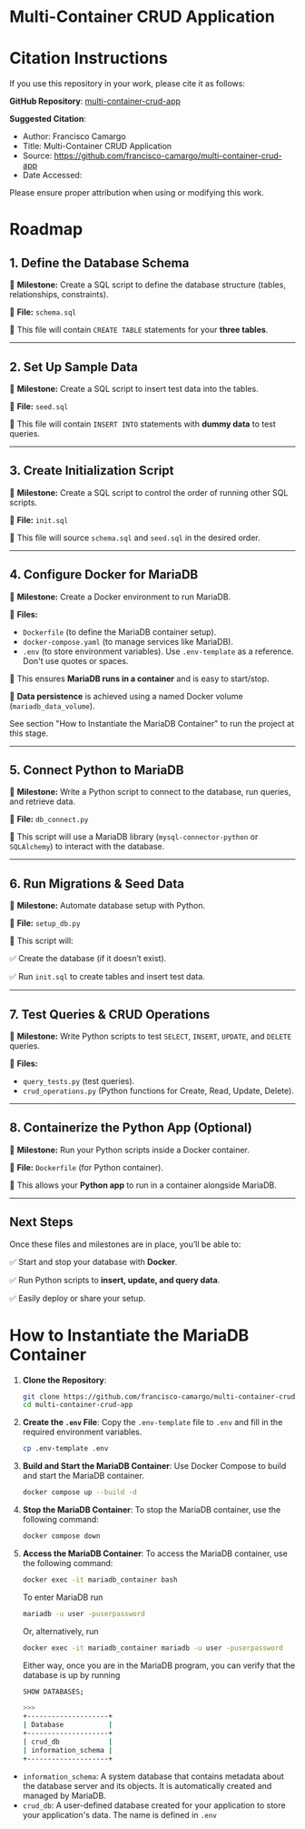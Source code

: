 Multi-Container CRUD Application
================================

# Citation Instructions

If you use this repository in your work, please cite it as follows:

**GitHub Repository**: [multi-container-crud-app](https://github.com/francisco-camargo/multi-container-crud-app)

**Suggested Citation**:

* Author: Francisco Camargo
* Title: Multi-Container CRUD Application
* Source: https://github.com/francisco-camargo/multi-container-crud-app
* Date Accessed:

Please ensure proper attribution when using or modifying this work.

# Roadmap

## **1. Define the Database Schema**

📌 **Milestone:** Create a SQL script to define the database structure (tables, relationships, constraints).

📄 **File:** `schema.sql`

🔹 This file will contain `CREATE TABLE` statements for your **three tables**.

---

## **2. Set Up Sample Data**

📌 **Milestone:** Create a SQL script to insert test data into the tables.

📄 **File:** `seed.sql`

🔹 This file will contain `INSERT INTO` statements with **dummy data** to test queries.

---

## **3. Create Initialization Script**

📌 **Milestone:** Create a SQL script to control the order of running other SQL scripts.

📄 **File:** `init.sql`

🔹 This file will source `schema.sql` and `seed.sql` in the desired order.

---

## **4. Configure Docker for MariaDB**

📌 **Milestone:** Create a Docker environment to run MariaDB.

📄 **Files:**

- `Dockerfile` (to define the MariaDB container setup).
- `docker-compose.yaml` (to manage services like MariaDB).
- `.env` (to store environment variables). Use `.env-template` as a reference. Don't use quotes or spaces.

🔹 This ensures **MariaDB runs in a container** and is easy to start/stop.

🔹 **Data persistence** is achieved using a named Docker volume (`mariadb_data_volume`).

See section "How to Instantiate the MariaDB Container" to run the project at this stage.

---

## **5. Connect Python to MariaDB**

📌 **Milestone:** Write a Python script to connect to the database, run queries, and retrieve data.

📄 **File:** `db_connect.py`

🔹 This script will use a MariaDB library (`mysql-connector-python` or `SQLAlchemy`) to interact with the database.

---

## **6. Run Migrations & Seed Data**

📌 **Milestone:** Automate database setup with Python.

📄 **File:** `setup_db.py`

🔹 This script will:

✅ Create the database (if it doesn’t exist).

✅ Run `init.sql` to create tables and insert test data.

---

## **7. Test Queries & CRUD Operations**

📌 **Milestone:** Write Python scripts to test `SELECT`, `INSERT`, `UPDATE`, and `DELETE` queries.

📄 **Files:**

- `query_tests.py` (test queries).
- `crud_operations.py` (Python functions for Create, Read, Update, Delete).

---

## **8. Containerize the Python App (Optional)**

📌 **Milestone:** Run your Python scripts inside a Docker container.

📄 **File:** `Dockerfile` (for Python container).

🔹 This allows your **Python app** to run in a container alongside MariaDB.

---

## **Next Steps**

Once these files and milestones are in place, you’ll be able to:

✅ Start and stop your database with **Docker**.

✅ Run Python scripts to **insert, update, and query data**.

✅ Easily deploy or share your setup.

# How to Instantiate the MariaDB Container

1. **Clone the Repository**:
    ```sh
    git clone https://github.com/francisco-camargo/multi-container-crud-app.git
    cd multi-container-crud-app
    ```

2. **Create the `.env` File**:
    Copy the `.env-template` file to `.env` and fill in the required environment variables.
    ```sh
    cp .env-template .env
    ```

3. **Build and Start the MariaDB Container**:
    Use Docker Compose to build and start the MariaDB container.
    ```sh
    docker compose up --build -d
    ```

4. **Stop the MariaDB Container**:
    To stop the MariaDB container, use the following command:
    ```sh
    docker compose down
    ```

5. **Access the MariaDB Container**:
    To access the MariaDB container, use the following command:
    ```sh
    docker exec -it mariadb_container bash
    ```

    To enter MariaDB run
    ```sh
    mariadb -u user -puserpassword
    ```

    Or, alternatively, run
    ```sh
    docker exec -it mariadb_container mariadb -u user -puserpassword
    ```

    Either way, once you are in the MariaDB program, you can verify that the database is up by running
    ```sh
    SHOW DATABASES;

    >>>
    +--------------------+
    | Database           |
    +--------------------+
    | crud_db            |
    | information_schema |
    +--------------------+
    ```

* `information_schema`: A system database that contains metadata about the database server and its objects. It is automatically created and managed by MariaDB.
* `crud_db`: A user-defined database created for your application to store your application's data. The name is defined in `.env`